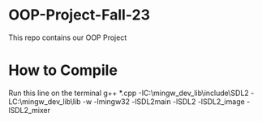 # OOP-Project-Fall-23
This repo contains our OOP Project

# How to Compile
Run this line on the terminal 
g++ *.cpp -IC:\mingw_dev_lib\include\SDL2 -LC:\mingw_dev_lib\lib -w -lmingw32 -lSDL2main -lSDL2 -lSDL2_image -lSDL2_mixer
